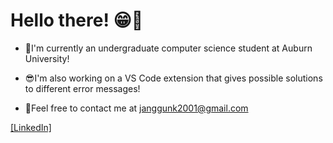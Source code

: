 # Hello there! :grin::wave:
- :school:I'm currently an undergraduate computer science student at Auburn University!

- :sunglasses:I'm also working on a VS Code extension that gives possible solutions to different error messages!

- :key:Feel free to contact me at janggunk2001@gmail.com

[[LinkedIn]](https://www.linkedin.com/in/joshua-kim-b827441b8/)
